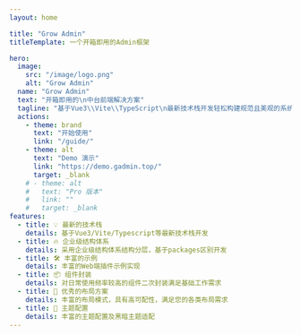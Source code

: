 ```yaml
---
layout: home

title: "Grow Admin"
titleTemplate: 一个开箱即用的Admin框架

hero:
  image:
    src: "/image/logo.png"
    alt: "Grow Admin"
  name: "Grow Admin"
  text: "开箱即用的\n中台前端解决方案"
  tagline: "基于Vue3\\Vite\\TypeScript\n最新技术栈开发轻松构建规范且美观的系统"
  actions:
    - theme: brand
      text: "开始使用"
      link: "/guide/"
    - theme: alt
      text: "Demo 演示"
      link: "https://demo.gadmin.top/"
      target: _blank
    # - theme: alt
    #   text: "Pro 版本"
    #   link: ""
    #   target: _blank
features:
  - title: 💡 最新的技术栈
    details: 基于Vue3/Vite/Typescript等最新技术栈开发
  - title: 🔥 企业级结构体系
    details: 采用企业级结构体系结构分层，基于packages区别开发
  - title: 🛠️ 丰富的示例
    details: 丰富的Web端插件示例实现
  - title: 📦 组件封装
    details: 对日常使用频率较高的组件二次封装满足基础工作需求
  - title: 🔭 优秀的布局方案
    details: 丰富的布局模式，具有高可配性，满足您的各类布局需求
  - title: 💈 主题配置
    details: 丰富的主题配置及黑暗主题适配
---
```


<script setup>
import {
  VPTeamPage,
  VPTeamPageTitle,
  VPTeamMembers,
  VPTeamPageSection
} from 'vitepress/theme';

const members = [
  {
    avatar: 'https://avatars.githubusercontent.com/u/82251521?v=4',
    name: '张鱼烧',
    title: '作者',
    orgLink: "https://juejin.cn/user/2788017220107640/posts",
    org: "掘金",
    links: [
      { icon: 'github', link: 'https://github.com/ZhQuella' }
    ]
  },
  {
    avatar: 'https://avatars.githubusercontent.com/u/54763364?v=4',
    name: 'null',
    title: '前端-开发者',
    links: [
      { icon: 'github', link: 'https://github.com/lowProfileH' }
    ]
  },
  {
    avatar: 'https://avatars.githubusercontent.com/u/79799040?v=4',
    name: 'xiaogonggong-w',
    title: '前端-开发者',
    links: [
      { icon: 'github', link: 'https://github.com/xiaogonggong-w' }
    ]
  }
];
const partners = [
  {
    avatar: 'https://avatars.githubusercontent.com/u/82251521?v=4',
    name: '张鱼烧'
  }
];
</script>

<VPTeamPage>
  <VPTeamPageTitle>
    <template #title>
      <div class="team-title">团队介绍</div>
    </template>
    <template #lead>
      Grow Admin 的主要开发人员包括
    </template>
  </VPTeamPageTitle>
  <VPTeamMembers
    :members="members"
  />

  <VPTeamPageSection>
    <template #title>赞助商</template>
    <template #members>
      <VPTeamMembers size="small" :members="partners" />
    </template>
  </VPTeamPageSection>

</VPTeamPage>


<style>
.team-title {
    font-size: 34px;
}
.VPHero .image-bg {
  z-index: 1;
  opacity: 0.7;
  background-image: linear-gradient(to bottom, #8b5cf6, fuchsia);
  filter: blur(70px);
  transform: translate(-50%,-50%);
}
.VPHero .clip {
  background: linear-gradient(to bottom, #8b5cf6, #d946ef);
  -webkit-background-clip:text;
  -webkit-text-fill-color:transparent;
}
</style>
